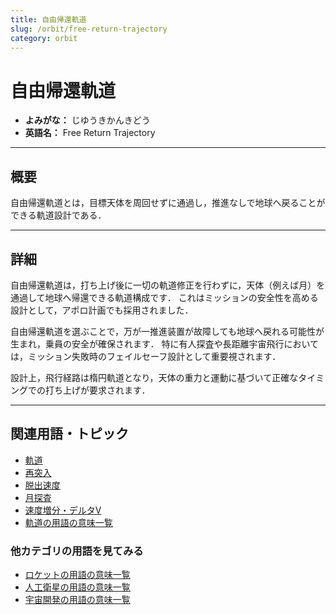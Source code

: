 ```yaml
---
title: 自由帰還軌道
slug: /orbit/free-return-trajectory
category: orbit
---
```


# 自由帰還軌道

- **よみがな：** じゆうきかんきどう  
- **英語名：** Free Return Trajectory  

---

## 概要

自由帰還軌道とは，目標天体を周回せずに通過し，推進なしで地球へ戻ることができる軌道設計である．

---

## 詳細

自由帰還軌道は，打ち上げ後に一切の軌道修正を行わずに，天体（例えば月）を通過して地球へ帰還できる軌道構成です．
これはミッションの安全性を高める設計として，アポロ計画でも採用されました．

自由帰還軌道を選ぶことで，万が一推進装置が故障しても地球へ戻れる可能性が生まれ，乗員の安全が確保されます．
特に有人探査や長距離宇宙飛行においては，ミッション失敗時のフェイルセーフ設計として重要視されます．

設計上，飛行経路は楕円軌道となり，天体の重力と運動に基づいて正確なタイミングでの打ち上げが要求されます．

---

## 関連用語・トピック

- [軌道](/docs/orbit/orbit)
- [再突入](/docs/explorer/reentry)
- [脱出速度](/docs/orbit/escape-velocity)
- [月探査](/docs/explorer/moon-probe)
- [速度増分・デルタV](/docs/orbit/delta-v-budget)
- [軌道の用語の意味一覧](/docs/category/orbit)

### 他カテゴリの用語を見てみる
- [ロケットの用語の意味一覧](/docs/category/rocket)
- [人工衛星の用語の意味一覧](/docs/category/satellite)
- [宇宙開発の用語の意味一覧](/docs/category/glossary)